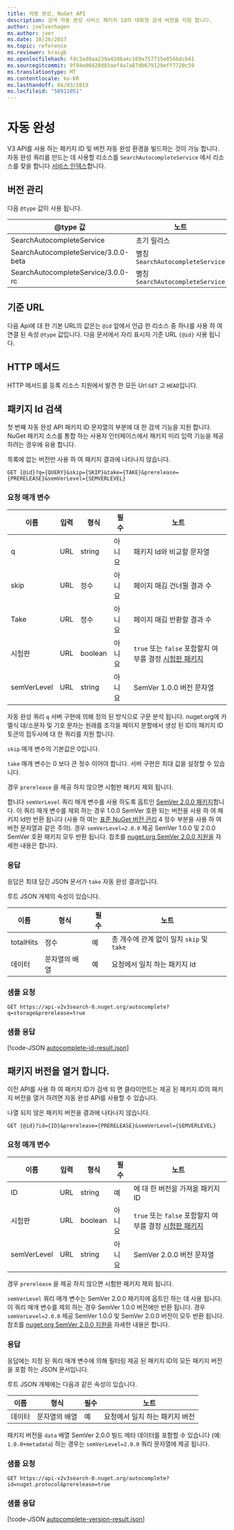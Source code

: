 ```yaml
---
title: 자동 완성, NuGet API
description: 검색 자동 완성 서비스 패키지 Id의 대화형 검색 버전을 지원 합니다.
author: joelverhagen
ms.author: jver
ms.date: 10/26/2017
ms.topic: reference
ms.reviewer: kraigb
ms.openlocfilehash: fdc3ad8aa239a42d8a4c169a757715e856bdcb41
ms.sourcegitcommit: 9f94e00428d83aef4a7a87db679129eff7720c59
ms.translationtype: MT
ms.contentlocale: ko-KR
ms.lasthandoff: 04/03/2019
ms.locfileid: "58911051"
---
```

# <a name="autocomplete"></a>자동 완성

V3 API를 사용 하는 패키지 ID 및 버전 자동 완성 환경을 빌드하는 것이 가능 합니다. 자동 완성 쿼리를 만드는 데 사용할 리소스를 `SearchAutocompleteService` 에서 리소스를 찾을 합니다 [서비스 인덱스](service-index.md)합니다.

## <a name="versioning"></a>버전 관리

다음 `@type` 값이 사용 됩니다.

@type 값                          | 노트
------------------------------------ | -----
SearchAutocompleteService            | 초기 릴리스
SearchAutocompleteService/3.0.0-beta | 별칭 `SearchAutocompleteService`
SearchAutocompleteService/3.0.0-rc   | 별칭 `SearchAutocompleteService`

## <a name="base-url"></a>기준 URL

다음 Api에 대 한 기본 URL의 값은는 `@id` 앞에서 언급 한 리소스 중 하나를 사용 하 여 연결 된 속성 `@type` 값입니다. 다음 문서에서 자리 표시자 기준 URL `{@id}` 사용 됩니다.

## <a name="http-methods"></a>HTTP 메서드

HTTP 메서드를 등록 리소스 지원에서 발견 한 모든 Url `GET` 고 `HEAD`입니다.

## <a name="search-for-package-ids"></a>패키지 Id 검색

첫 번째 자동 완성 API 패키지 ID 문자열의 부분에 대 한 검색 기능을 지원 합니다. NuGet 패키지 소스를 통합 하는 사용자 인터페이스에서 패키지 미리 입력 기능을 제공 하려는 경우에 유용 합니다.

목록에 없는 버전만 사용 하 여 패키지 결과에 나타나지 않습니다.

    GET {@id}?q={QUERY}&skip={SKIP}&take={TAKE}&prerelease={PRERELEASE}&semVerLevel={SEMVERLEVEL}

### <a name="request-parameters"></a>요청 매개 변수

이름        | 입력     | 형식    | 필수 | 노트
----------- | ------ | ------- | -------- | -----
q           | URL    | string  | 아니요       | 패키지 Id와 비교할 문자열
skip        | URL    | 정수 | 아니요       | 페이지 매김 건너뛸 결과 수
Take        | URL    | 정수 | 아니요       | 페이지 매김 반환할 결과 수
시험판  | URL    | boolean | 아니요       | `true` 또는 `false` 포함할지 여부를 결정 [시험판 패키지](../create-packages/prerelease-packages.md)
semVerLevel | URL    | string  | 아니요       | SemVer 1.0.0 버전 문자열 

자동 완성 쿼리 `q` 서버 구현에 의해 정의 된 방식으로 구문 분석 됩니다. nuget.org에 카멜식 대/소문자 및 기호 문자는 원래를 조각을 페이지 분할에서 생성 된 ID의 패키지 ID 토큰의 접두사에 대 한 쿼리를 지원 합니다.

`skip` 매개 변수의 기본값은 0입니다.

`take` 매개 변수는 0 보다 큰 정수 이어야 합니다. 서버 구현은 최대 값을 설정할 수 있습니다.

경우 `prerelease` 을 제공 하지 않으면 시험판 패키지 제외 됩니다.

합니다 `semVerLevel` 쿼리 매개 변수를 사용 하도록 옵트인 [SemVer 2.0.0 패키지](https://github.com/NuGet/Home/wiki/SemVer2-support-for-nuget.org-%28server-side%29#identifying-semver-v200-packages)합니다.
이 쿼리 매개 변수를 제외 하는 경우 1.0.0 SemVer 호환 되는 버전을 사용 하 여 패키지 Id만 반환 됩니다 (사용 하 여는 [표준 NuGet 버전 관리](../reference/package-versioning.md) 4 정수 부분을 사용 하 여 버전 문자열과 같은 주의).
경우 `semVerLevel=2.0.0` 제공 SemVer 1.0.0 및 2.0.0 SemVer 호환 패키지 모두 반환 됩니다. 참조를 [nuget.org SemVer 2.0.0 지원을](https://github.com/NuGet/Home/wiki/SemVer2-support-for-nuget.org-%28server-side%29) 자세한 내용은 합니다.

### <a name="response"></a>응답

응답은 최대 담긴 JSON 문서가 `take` 자동 완성 결과입니다.

루트 JSON 개체의 속성이 있습니다.

이름      | 형식             | 필수 | 노트
--------- | ---------------- | -------- | -----
totalHits | 정수          | 예      | 총 개수에 관계 없이 일치 `skip` 및 `take`
데이터      | 문자열의 배열 | 예      | 요청에서 일치 하는 패키지 Id

### <a name="sample-request"></a>샘플 요청

    GET https://api-v2v3search-0.nuget.org/autocomplete?q=storage&prerelease=true

### <a name="sample-response"></a>샘플 응답

[!code-JSON [autocomplete-id-result.json](./_data/autocomplete-id-result.json)]

## <a name="enumerate-package-versions"></a>패키지 버전을 열거 합니다.

이전 API를 사용 하 여 패키지 ID가 검색 되 면 클라이언트는 제공 된 패키지 ID의 패키지 버전을 열거 하려면 자동 완성 API를 사용할 수 있습니다.

나열 되지 않은 패키지 버전을 결과에 나타나지 않습니다.

    GET {@id}?id={ID}&prerelease={PRERELEASE}&semVerLevel={SEMVERLEVEL}

### <a name="request-parameters"></a>요청 매개 변수

이름        | 입력     | 형식    | 필수 | 노트
----------- | ------ | ------- | -------- | -----
ID          | URL    | string  | 예      | 에 대 한 버전을 가져올 패키지 ID
시험판  | URL    | boolean | 아니요       | `true` 또는 `false` 포함할지 여부를 결정 [시험판 패키지](../create-packages/prerelease-packages.md)
semVerLevel | URL    | string  | 아니요       | SemVer 2.0.0 버전 문자열 

경우 `prerelease` 을 제공 하지 않으면 시험판 패키지 제외 됩니다.

`semVerLevel` 쿼리 매개 변수는 SemVer 2.0.0 패키지에 옵트인 하는 데 사용 됩니다. 이 쿼리 매개 변수를 제외 하는 경우 SemVer 1.0.0 버전에만 반환 됩니다. 경우 `semVerLevel=2.0.0` 제공 SemVer 1.0.0 및 SemVer 2.0.0 버전이 모두 반환 됩니다. 참조를 [nuget.org SemVer 2.0.0 지원을](https://github.com/NuGet/Home/wiki/SemVer2-support-for-nuget.org-%28server-side%29) 자세한 내용은 합니다.

### <a name="response"></a>응답

응답에는 지정 된 쿼리 매개 변수에 의해 필터링 제공 된 패키지 ID의 모든 패키지 버전을 포함 하는 JSON 문서입니다.

루트 JSON 개체에는 다음과 같은 속성이 있습니다.

이름      | 형식             | 필수 | 노트
--------- | ---------------- | -------- | -----
데이터      | 문자열의 배열 | 예      | 요청에서 일치 하는 패키지 버전

패키지 버전을 `data` 배열 SemVer 2.0.0 빌드 메타 데이터를 포함할 수 있습니다 (예: `1.0.0+metadata`) 하는 경우는 `semVerLevel=2.0.0` 쿼리 문자열에 제공 됩니다.

### <a name="sample-request"></a>샘플 요청

    GET https://api-v2v3search-0.nuget.org/autocomplete?id=nuget.protocol&prerelease=true

### <a name="sample-response"></a>샘플 응답

[!code-JSON [autocomplete-version-result.json](./_data/autocomplete-version-result.json)]

